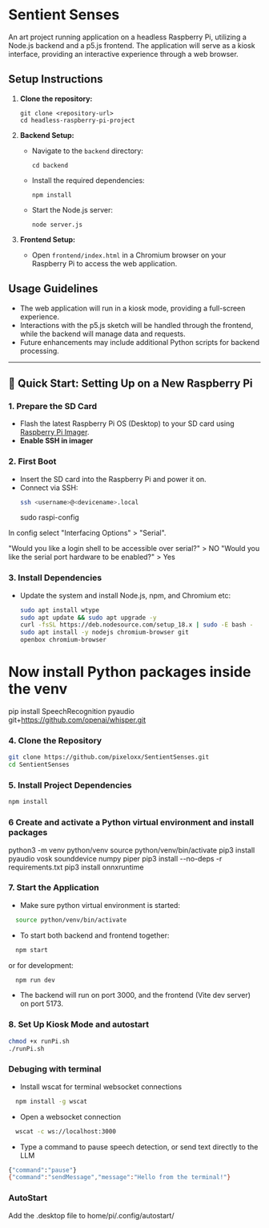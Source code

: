 # Sentient Senses 

An art project running application on a headless Raspberry Pi, utilizing a Node.js backend and a p5.js frontend. The application will serve as a kiosk interface, providing an interactive experience through a web browser.


## Setup Instructions

1. **Clone the repository:**
   ```
   git clone <repository-url>
   cd headless-raspberry-pi-project
   ```

2. **Backend Setup:**
   - Navigate to the `backend` directory:
     ```
     cd backend
     ```
   - Install the required dependencies:
     ```
     npm install
     ```
   - Start the Node.js server:
     ```
     node server.js
     ```

3. **Frontend Setup:**
   - Open `frontend/index.html` in a Chromium browser on your Raspberry Pi to access the web application.


## Usage Guidelines

- The web application will run in a kiosk mode, providing a full-screen experience.
- Interactions with the p5.js sketch will be handled through the frontend, while the backend will manage data and requests.
- Future enhancements may include additional Python scripts for backend processing.

---

## 🚀 Quick Start: Setting Up on a New Raspberry Pi

### 1. **Prepare the SD Card**
- Flash the latest Raspberry Pi OS (Desktop) to your SD card using [Raspberry Pi Imager](https://www.raspberrypi.com/software/).
- **Enable SSH in imager**  

### 2. **First Boot**
- Insert the SD card into the Raspberry Pi and power it on.
- Connect via SSH:  
  ```bash
  ssh <username>@<devicename>.local
  ```
  sudo raspi-config
  
In config select "Interfacing Options" > "Serial". 

"Would you like a login shell to be accessible over serial?" > NO
"Would you like the serial port hardware to be enabled?" > Yes



### 3. **Install Dependencies**
- Update the system and install Node.js, npm, and Chromium etc:
  ```bash
  sudo apt install wtype
  sudo apt update && sudo apt upgrade -y
  curl -fsSL https://deb.nodesource.com/setup_18.x | sudo -E bash -
  sudo apt install -y nodejs chromium-browser git
  openbox chromium-browser

# Now install Python packages inside the venv
pip install SpeechRecognition pyaudio git+https://github.com/openai/whisper.git

### 4. **Clone the Repository**
```bash
git clone https://github.com/pixeloxx/SentientSenses.git
cd SentientSenses
```   

### 5. **Install Project Dependencies**
```bash
npm install
```

### 6 Create and activate a Python virtual environment and install packages

python3 -m venv python/venv
source python/venv/bin/activate
pip3 install pyaudio vosk sounddevice numpy piper
pip3 install --no-deps -r requirements.txt
pip3 install onnxruntime


### 7. **Start the Application**

- Make sure python virtual environment is started:

```bash
  source python/venv/bin/activate
```
- To start both backend and frontend together:
```bash
  npm start
```
or for development:

```bash
  npm run dev
```

- The backend will run on port 3000, and the frontend (Vite dev server) on port 5173.

### 8. **Set Up Kiosk Mode and autostart**

```bash
chmod +x runPi.sh
./runPi.sh
```

###  Debuging with terminal 

- Install wscat for terminal websocket connections
```bash
  npm install -g wscat
```
- Open a websocket connection
```bash
  wscat -c ws://localhost:3000
```

- Type a command to pause speech detection, or send text directly to the LLM
```bash
{"command":"pause"}
{"command":"sendMessage","message":"Hello from the terminal!"}
```

###  AutoStart

Add the .desktop file to home/pi/.config/autostart/


